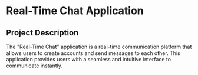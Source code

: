 # Real-Time Chat Application

## Project Description

The "Real-Time Chat" application is a real-time communication platform that allows users to create accounts and send messages to each other. This application provides users with a seamless and intuitive interface to communicate instantly.
